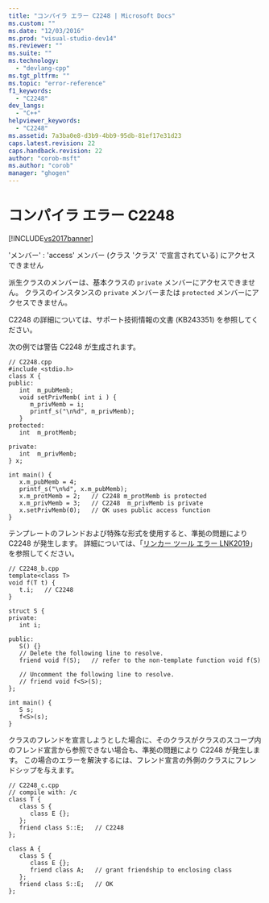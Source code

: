 ```yaml
---
title: "コンパイラ エラー C2248 | Microsoft Docs"
ms.custom: ""
ms.date: "12/03/2016"
ms.prod: "visual-studio-dev14"
ms.reviewer: ""
ms.suite: ""
ms.technology: 
  - "devlang-cpp"
ms.tgt_pltfrm: ""
ms.topic: "error-reference"
f1_keywords: 
  - "C2248"
dev_langs: 
  - "C++"
helpviewer_keywords: 
  - "C2248"
ms.assetid: 7a3ba0e8-d3b9-4bb9-95db-81ef17e31d23
caps.latest.revision: 22
caps.handback.revision: 22
author: "corob-msft"
ms.author: "corob"
manager: "ghogen"
---
```

# コンパイラ エラー C2248
[!INCLUDE[vs2017banner](../../assembler/inline/includes/vs2017banner.md)]

'メンバー' : 'access' メンバー \(クラス 'クラス' で宣言されている\) にアクセスできません  
  
 派生クラスのメンバーは、基本クラスの `private` メンバーにアクセスできません。  クラスのインスタンスの `private` メンバーまたは `protected` メンバーにアクセスできません。  
  
 C2248 の詳細については、サポート技術情報の文書 \(KB243351\) を参照してください。  
  
 次の例では警告 C2248 が生成されます。  
  
```  
// C2248.cpp  
#include <stdio.h>  
class X {  
public:  
   int  m_pubMemb;  
   void setPrivMemb( int i ) {  
      m_privMemb = i;  
      printf_s("\n%d", m_privMemb);  
   }  
protected:  
   int  m_protMemb;  
  
private:  
   int  m_privMemb;  
} x;  
  
int main() {  
   x.m_pubMemb = 4;  
   printf_s("\n%d", x.m_pubMemb);  
   x.m_protMemb = 2;   // C2248 m_protMemb is protected  
   x.m_privMemb = 3;   // C2248  m_privMemb is private  
   x.setPrivMemb(0);   // OK uses public access function  
}  
```  
  
 テンプレートのフレンドおよび特殊な形式を使用すると、準拠の問題により C2248 が発生します。  詳細については、「[リンカー ツール エラー LNK2019](../Topic/Linker%20Tools%20Error%20LNK2019.md)」を参照してください。  
  
```  
// C2248_b.cpp  
template<class T>  
void f(T t) {  
   t.i;   // C2248  
}  
  
struct S {  
private:  
   int i;  
  
public:  
   S() {}  
   // Delete the following line to resolve.  
   friend void f(S);   // refer to the non-template function void f(S)  
  
   // Uncomment the following line to resolve.  
   // friend void f<S>(S);  
};  
  
int main() {  
   S s;  
   f<S>(s);  
}  
```  
  
 クラスのフレンドを宣言しようとした場合に、そのクラスがクラスのスコープ内のフレンド宣言から参照できない場合も、準拠の問題により C2248 が発生します。  この場合のエラーを解決するには、フレンド宣言の外側のクラスにフレンドシップを与えます。  
  
```  
// C2248_c.cpp  
// compile with: /c  
class T {  
   class S {  
      class E {};  
   };  
   friend class S::E;   // C2248  
};  
  
class A {  
   class S {  
      class E {};  
      friend class A;   // grant friendship to enclosing class  
   };  
   friend class S::E;   // OK  
};  
```